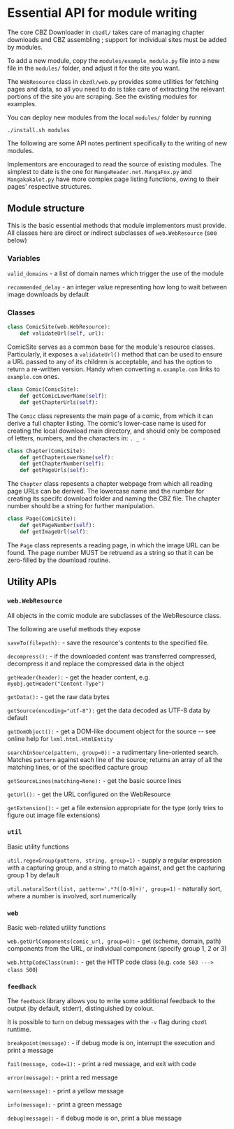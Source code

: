 # Essential API for module writing

The core CBZ Downloader in `cbzdl/` takes care of managing chapter downloads and CBZ assembling ; support for individual sites must be added by modules.

To add a new module, copy the `modules/example_module.py` file into a new file in the `modules/` folder, and adjust it for the site you want.

The `WebResource` class in `cbzdl/web.py` provides some utilities for fetching pages and data, so all you need to do is take care of extracting the relevant portions of the site you are scraping. See the existing modules for examples.

You can deploy new modules from the local `modules/` folder by running

	./install.sh modules

The following are some API notes pertinent specifically to the writing of new modules.

Implementors are encouraged to read the source of existing modules. The simplest to date is the one for `MangaReader.net`. `MangaFox.py` and `Mangakakalot.py` have more complex page listing functions, owing to their pages' respective structures.

## Module structure

This is the basic essential methods that module implementors must provide. All classes here are direct or indirect subclasses of `web.WebResource` (see below)

### Variables

`valid_domains` - a list of domain names which trigger the use of the module

`recommended_delay` - an integer value representing how long to wait between image downloads by default

### Classes

```python
class ComicSite(web.WebResource):
    def validateUrl(self, url):
```


ComicSite serves as a common base for the module's resource classes. Particularly, it exposes a `validateUrl()` method that can be used to ensure a URL passed to any of its children is acceptable, and has the option to return a re-written version. Handy when converting `m.example.com` links to `example.com` ones.

```python
class Comic(ComicSite):
    def getComicLowerName(self):
    def getChapterUrls(self):
```

The `Comic` class represents the main page of a comic, from which it can derive a full chapter listing. The comic's lower-case name is used for creating the local download main directory, and should only be composed of letters, numbers, and the characters in: `. _ -`

```python
class Chapter(ComicSite):
    def getChapterLowerName(self):
    def getChapterNumber(self):
    def getPageUrls(self):
```

The `Chapter` class repesents a chapter webpage from which all reading page URLs can be derived. The lowercase name and the number for creating its specifc download folder and naming the CBZ file. The chapter number should be a string for further manipulation.

```python
class Page(ComicSite):
    def getPageNumber(self):
    def getImageUrl(self):
```

The `Page` class represents a reading page, in which the image URL can be found. The page number MUST be retruend as a string so that it can be zero-filled by the download routine.


## Utility APIs

### `web.WebResource`

All objects in the comic module are subclasses of the WebResource class.

The following are useful methods they expose

`saveTo(filepath):` - save the resource's contents to the specified file.

`decompress():` - if the downloaded content was transferred compressed, decompress it and replace the compressed data in the object

`getHeader(header):` - get the header content, e.g. `myobj.getHeader("Content-Type")`

`getData():` - get the raw data bytes

`getSource(encoding="utf-8"):` get the data decoded as UTF-8 data by default

`getDomObject():` - get a DOM-like  document object for the source -- see online help for `lxml.html.HtmlEntity`

`searchInSource(pattern, group=0):` - a rudimentary line-oriented search. Matches `pattern` against each line of the source; returns an array of all the matching lines, or of the specified capture group

`getSourceLines(matching=None):` - get the basic source lines

`getUrl():` - get the URL configured on the WebResource

`getExtension():` - get a file extension appropriate for the type (only tries to figure out image file extensions)

### `util`

Basic utility functions

`util.regexGroup(pattern, string, group=1)` - supply a regular expression with a capturing group, and a string to match against, and get the capturing group 1 by default

`util.naturalSort(list, pattern='.*?([0-9]+)', group=1)` - naturally sort, where a number is involved, sort numerically

### `web`

Basic web-related utility functions

`web.getUrlComponents(comic_url, group=0):` - get (scheme, domain, path) components from the URL, or individual component (specify group 1, 2 or 3)

`web.httpCodeClass(num):` - get the HTTP code class (e.g. `code 503 ---> class 500`)

### `feedback`

The `feedback` library allows you to write some additional feedback to the output (by default, stderr), distinguished by colour.

It is possible to turn on debug messages with the `-v` flag during `cbzdl` runtime.

`breakpoint(message):` - if debug mode is on, interrupt the execution and print a message

`fail(message, code=1):` - print a red message, and exit with code

`error(message):` - print a red message

`warn(message):` - print a yellow message

`info(message):` - print a green message

`debug(message):` - if debug mode is on, print a blue message

